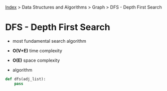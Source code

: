 [Index][home] > Data Structures and Algorithms > Graph > DFS - Depth First Search

# DFS - Depth First Search
- most fundamental search algorithm
- **O(V+E)** time complexity
- **O(E)** space complexity

- algorithm
```python
def dfs(adj_list):
    pass
```



[home]: /dev-guide
